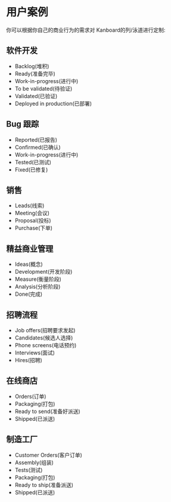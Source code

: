 用户案例
==============

你可以根据你自己的商业行为的需求对 Kanboard的列/泳道进行定制:

软件开发
--------------------

- Backlog(堆积)
- Ready(准备完毕)
- Work-in-progress(进行中)
- To be validated(待验证)
- Validated(已验证)
- Deployed in production(已部署)

Bug 跟踪
------------

- Reported(已报告)
- Confirmed(已确认)
- Work-in-progress(进行中)
- Tested(已测试)
- Fixed(已修复)

销售
-----

- Leads(线索)
- Meeting(会议)
- Proposal(投标)
- Purchase(下单)

精益商业管理
------------------------

- Ideas(概念)
- Development(开发阶段)
- Measure(衡量阶段)
- Analysis(分析阶段)
- Done(完成)

招聘流程
------------------

- Job offers(招聘要求发起)
- Candidates(候选人选择)
- Phone screens(电话预约)
- Interviews(面试)
- Hires(招聘)

在线商店
------------

- Orders(订单)
- Packaging(打包)
- Ready to send(准备好派送)
- Shipped(已派送)

制造工厂
-----------

- Customer Orders(客户订单)
- Assembly(组装)
- Tests(测试)
- Packaging(打包)
- Ready to ship(准备派送)
- Shipped(已派送)

